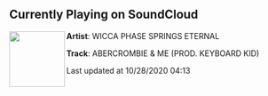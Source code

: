 ## Currently Playing on SoundCloud

[<img align="left" width="100" src="https://i1.sndcdn.com/artworks-000117595298-8j6y1l-t50x50.jpg">](https://soundcloud.com/wiccaphasespringseternal/abercrombie-me-prod-keyboard-kid?in=wiccaphasespringseternal/sets/abercrombie-me)

**Artist**: WICCA PHASE SPRINGS ETERNAL 

**Track**: ABERCROMBIE & ME (PROD. KEYBOARD KID)

Last updated at 10/28/2020 04:13
